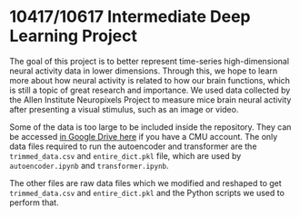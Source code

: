 # 10417/10617 Intermediate Deep Learning Project

The goal of this project is to better represent time-series high-dimensional neural activity data in
lower dimensions. Through this, we hope to learn more about how neural activity is related to how
our brain functions, which is still a topic of great research and importance. We used data collected by
the Allen Institute Neuropixels Project to measure mice brain neural activity after presenting a
visual stimulus, such as an image or video.

Some of the data is too large to be included inside the repository. They can be accessed [in Google Drive here](https://drive.google.com/drive/folders/1rgIwpdIgB7QQMDKXomek918gI49joWZF?usp=sharing) if you have a CMU account.
The only data files required to run the autoencoder and transformer are the `trimmed_data.csv` and `entire_dict.pkl` file, which are used by `autoencoder.ipynb` and `transformer.ipynb`.

The other files are raw data files which we modified and reshaped to get `trimmed_data.csv` and `entire_dict.pkl` and the Python scripts we used to perform that.
